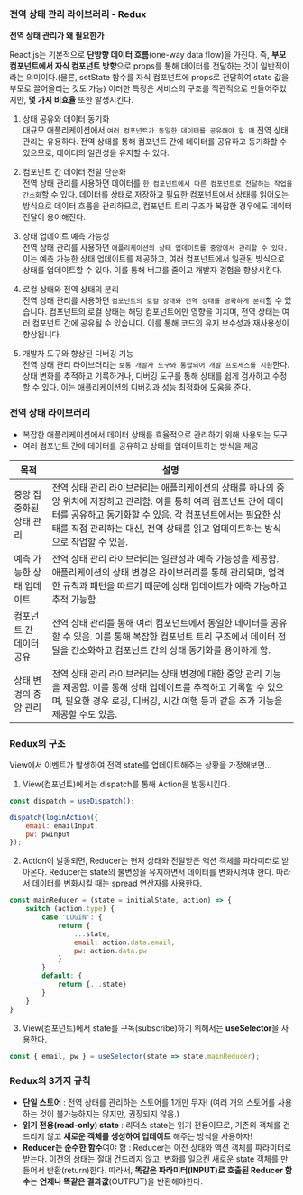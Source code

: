 ### 전역 상태 관리 라이브러리 - Redux

**전역 상태 관리가 왜 필요한가**

React.js는 기본적으로 **단방향 데이터 흐름**(one-way data flow)을 가진다. 즉, **부모 컴포넌트에서 자식 컴포넌트 방향**으로 props를 통해 데이터를 전달하는 것이 일반적이라는 의미이다.(물론, setState 함수를 자식 컴포넌트에 props로 전달하여 state 값을 부모로 끌어올리는 것도 가능) 이러한 특징은 서비스의 구조를 직관적으로 만들어주었지만, **몇 가지 비효율** 또한 발생시킨다.

1. 상태 공유와 데이터 동기화    
대규모 애플리케이션에서 `여러 컴포넌트가 동일한 데이터를 공유해야 할 때` 전역 상태 관리는 유용하다. 전역 상태를 통해 컴포넌트 간에 데이터를 공유하고 동기화할 수 있으므로, 데이터의 일관성을 유지할 수 있다.

2. 컴포넌트 간 데이터 전달 단순화   
전역 상태 관리를 사용하면 데이터를 `한 컴포넌트에서 다른 컴포넌트로 전달하는 작업을 간소화`할 수 있다. 데이터를 상태로 저장하고 필요한 컴포넌트에서 상태를 읽어오는 방식으로 데이터 흐름을 관리하므로, 컴포넌트 트리 구조가 복잡한 경우에도 데이터 전달이 용이해진다.

3. 상태 업데이트 예측 가능성   
전역 상태 관리를 사용하면 `애플리케이션의 상태 업데이트를 중앙에서 관리할 수 있다.` 이는 예측 가능한 상태 업데이트를 제공하고, 여러 컴포넌트에서 일관된 방식으로 상태를 업데이트할 수 있다. 이를 통해 버그를 줄이고 개발자 경험을 향상시킨다.

4. 로컬 상태와 전역 상태의 분리    
전역 상태 관리를 사용하면 `컴포넌트의 로컬 상태와 전역 상태를 명확하게 분리`할 수 있습니다. 컴포넌트의 로컬 상태는 해당 컴포넌트에만 영향을 미치며, 전역 상태는 여러 컴포넌트 간에 공유될 수 있습니다. 이를 통해 코드의 유지 보수성과 재사용성이 향상됩니다.

5. 개발자 도구와 향상된 디버깅 기능    
전역 상태 관리 라이브러리는 `보통 개발자 도구와 통합되어 개발 프로세스를 지원`한다. 상태 변화를 추적하고 기록하거나, 디버깅 도구를 통해 상태를 쉽게 검사하고 수정할 수 있다. 이는 애플리케이션의 디버깅과 성능 최적화에 도움을 준다.

### 전역 상태 라이브러리
- 복잡한 애플리케이션에서 데이터 상태를 효율적으로 관리하기 위해 사용되는 도구
- 여러 컴포넌트 간에 데이터를 공유하고 상태를 업데이트하는 방식을 제공

|목적|설명|
|---|---|
|중앙 집중화된 상태 관리|전역 상태 관리 라이브러리는 애플리케이션의 상태를 하나의 중앙 위치에 저장하고 관리함. 이를 통해 여러 컴포넌트 간에 데이터를 공유하고 동기화할 수 있음. 각 컴포넌트에서는 필요한 상태를 직접 관리하는 대신, 전역 상태를 읽고 업데이트하는 방식으로 작업할 수 있음.|
|예측 가능한 상태 업데이트|전역 상태 관리 라이브러리는 일관성과 예측 가능성을 제공함. 애플리케이션의 상태 변경은 라이브러리를 통해 관리되며, 엄격한 규칙과 패턴을 따르기 때문에 상태 업데이트가 예측 가능하고 추적 가능함.|
|컴포넌트 간 데이터 공유|전역 상태 관리를 통해 여러 컴포넌트에서 동일한 데이터를 공유할 수 있음. 이를 통해 복잡한 컴포넌트 트리 구조에서 데이터 전달을 간소화하고 컴포넌트 간의 상태 동기화를 용이하게 함.|
|상태 변경의 중앙 관리|전역 상태 관리 라이브러리는 상태 변경에 대한 중앙 관리 기능을 제공함. 이를 통해 상태 업데이트를 추적하고 기록할 수 있으며, 필요한 경우 로깅, 디버깅, 시간 여행 등과 같은 추가 기능을 제공할 수도 있음.|
 
### Redux의 구조
View에서 이벤트가 발생하여 전역 state를 업데이트해주는 상황을 가정해보면...
1. View(컴포넌트)에서는 dispatch를 통해 Action을 발동시킨다. 
```jsx
const dispatch = useDispatch();

dispatch(loginAction({
	email: emailInput, 
	pw: pwInput
});
```
2. Action이 발동되면, Reducer는 현재 상태와 전달받은 액션 객체를 파라미터로 받아온다. Reducer는 state의 불변성을 유지하면서 데이터를 변화시켜야 한다. 따라서 데이터를 변화시킬 때는 spread 연산자를 사용한다. 
```jsx
const mainReducer = (state = initialState, action) => {
	switch (action.type) {
		case 'LOGIN': {
			return {
				...state,
				email: action.data.email,
				pw: action.data.pw
			}
		}
		default: {
			return {...state}
		} 
	}
}
```
3. View(컴포넌트)에서 state를 구독(subscribe)하기 위해서는 
**useSelector**을 사용한다.
```jsx
const { email, pw } = useSelector(state => state.mainReducer);
```
### Redux의 3가지 규칙
- **단일 스토어** : 전역 상태를 관리하는 스토어를 1개만 두자! 
(여러 개의 스토어를 사용하는 것이 불가능하지는 않지만, 권장되지 않음.)
- **읽기 전용(read-only) state** : 리덕스 state는 읽기 전용이므로, 기존의 객체를 건드리지 않고 **새로운 객체를 생성하여 업데이트** 해주는 방식을 사용하자!
- **Reducer는 순수한 함수**여야 함 : Reducer는 이전 상태와 액션 객체를 파라미터로 받는다. 이전의 상태는 절대 건드리지 않고, 변화를 일으킨 새로운 state 객체를 만들어서 반환(return)한다. 따라서, **똑같은 파라미터(INPUT)로 호출된 Reducer 함수**는 **언제나 똑같은 결과값**(OUTPUT)을 반환해야한다.